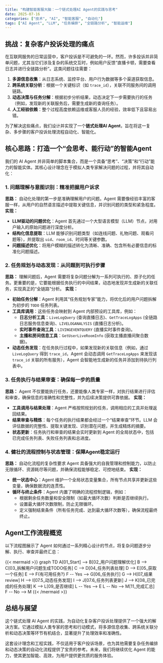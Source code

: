 ```yaml
---
title: "构建智能客服大脑：一个链式处理AI Agent的实践与思考"
date: 2025-07-16
categories: ["技术", "AI", "智能客服", "自动化"]
tags: ["AI Agent", "LLM", "任务编排", "全链路分析", "智能运维"]
---
```


## 挑战：复杂客户投诉处理的痛点

在互联网服务的日常运营中，客户投诉是不可避免的一环。然而，许多投诉并非简单问题，尤其当它们涉及复杂的系统交互时，例如用户反馈“直播卡顿，需要查看日志并进行全链路分析”。这类问题往往需要：

1.  **多源信息收集**：从日志系统、监控平台、用户行为数据等多个渠道获取信息。
2.  **跨系统关联分析**：根据一个关键标识（如 `trace_id`），关联不同服务间的调用链路。
3.  **动态决策与任务分解**：根据初步分析结果，动态决定下一步需要执行的任务（例如，发现新的关联服务后，需要生成新的查询任务）。
4.  **人工经验依赖**：整个过程高度依赖运维或客服人员的经验，效率低下且容易出错。

为了解决这些痛点，我们设计并实现了一个**链式处理AI Agent**，旨在将这一复杂、多步骤的客户投诉处理流程自动化、智能化。

## 核心思路：打造一个“会思考、能行动”的智能Agent

我们的 AI Agent 并非简单的脚本集合，而是一个具备“思考”、“决策”和“行动”能力的智能实体。其核心设计理念在于模拟人类专家解决问题的过程，并将其自动化：

### 1. 问题理解与意图识别：精准把握用户诉求

**思路：** 自动化处理的第一步是准确理解用户的问题。Agent 需要像经验丰富的客服一样，从用户的自然语言描述中提取关键信息，并识别问题的类型和紧急程度。
**实现：**
*   **LLM驱动的问题优化**：Agent 首先通过一个大型语言模型（LLM）节点，对用户输入的原始问题进行深度分析。
*   **结构化信息提取**：LLM 能够识别问题类型（如连线问题、礼物问题、观看问题等），并提取出 `uid`、`room_id`、时间等关键参数。
*   **问题描述优化**：将用户模糊的描述转化为清晰、准确、包含所有必要信息的标准化问题描述。

### 2. 任务规划与动态发现：从问题到可执行步骤

**思路：** 理解问题后，Agent 需要将复杂问题分解为一系列可执行的、原子化的任务。更重要的是，它要能根据任务执行的中间结果，动态地发现并生成新的关联任务，实现真正的“全链路”分析。
**实现：**
*   **初始任务分解**：Agent 利用其“任务规划专家”能力，将优化后的用户问题拆解为初步的 `TODO` 任务列表。
*   **工具库调用**：这些任务会映射到 Agent 内部预设的工具库，例如：
    *   **日志分析工具**：`LiveLogQuery` (查询直播日志)、`GetTraceLogApps` (全链路日志服务信息查询)、`LIVELOGANALYSIS` (直播日志分析)。
    *   **实时事件查询工具**：`LIVINGEVENTQUERY` (直播实时事件查询)。
    *   **主播和房间信息工具**：`GetUserLiveRoomInfo` (获取主播直播间聚合数据)。
*   **动态任务发现**：在任务执行过程中，如果发现新的关联信息（例如，通过 `LiveLogQuery` 得到 `trace_id`，Agent 会动态调用 `GetTraceLogApps` 来发现该 `trace_id` 关联的所有服务），Agent 会智能地生成新的任务并添加到待执行列表中。

### 3. 任务执行与结果审查：确保每一步的质量

**思路：** Agent 不仅要能执行任务，还要能像人类专家一样，对执行结果进行评估和审查，确保信息的准确性和完整性，并为后续决策提供可靠依据。
**实现：**
*   **工具调用与结果处理**：Agent 严格按照规划的任务，调用相应的工具并处理返回结果。
*   **结果审查与精炼**：每个任务的执行结果都会经过一个“结果审查”环节。LLM 会评估数据的完整性、提取关键发现、识别潜在问题，并生成精炼的摘要。
*   **状态更新**：任务执行和审查的结果会实时更新到 Agent 的全局状态中，包括已完成任务列表、失败任务列表和总进度。

### 4. 健壮的流程控制与状态管理：保障Agent稳定运行

**思路：** 自动化流程的复杂性要求 Agent 具备强大的自我管理和控制能力，以防止无限循环、资源耗尽等问题，并确保流程能够稳定、可控地结束。
**实现：**
*   **统一状态中心**：Agent 维护一个全局状态变量集合，所有节点共享并更新这些变量，确保数据流的连贯性。
*   **循环与终止条件**：Agent 内置了明确的流程控制逻辑，例如：
    *   根据剩余任务数量和安全限制（如最大循环次数）判断是否继续执行。
    *   设置最大循环次数限制，防止无限循环。
    *   定义强制结束条件（所有任务完成、达到最大循环次数等），确保流程最终终止。

## Agent工作流程概览

以下流程图展示了 Agent 如何通过一系列精心设计的节点，将复杂问题逐步分解、执行、审查并最终汇总：

{{< mermaid >}}
graph TD
    A[01_Start] --> B[02_用户问题理解优化]
    B --> C[03_拆解用户问题生成TODO任务]
    C --> D[04_任务列表处理]
    D --> E[05_获取一个任务]
    E --> F{有可用任务?}
    F -- Yes --> G[06_任务执行]
    G --> H[07_结果review]
    H --> I[07.5_动态任务发现]
    I --> J[07.6_任务列表更新]
    J --> K[08_已完成的任务处理]
    K --> L[09_是否继续]
    L -- Yes --> E
    L -- No --> M[11_完成汇总]
    F -- No --> M
{{< /mermaid >}}

## 总结与展望

这个链式处理 AI Agent 的实践，为自动化复杂客户投诉处理提供了一个强大的解决方案。它通过模拟人类专家的思考和行动模式，将多源信息收集、跨系统关联分析和动态决策等环节有机结合，显著提升了处理效率和准确性。

这套设计理念和工程实践，不仅适用于客户投诉场景，也为其他需要复杂任务编排和动态决策的自动化流程提供了宝贵的参考。未来，我们将继续优化 Agent 的能力，使其更加智能、高效，为用户提供更优质的服务体验。